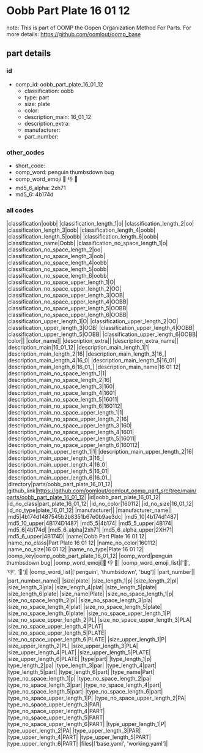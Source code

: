 # Oobb Part Plate 16 01 12  

note: This is part of OOMP the Oopen Organization Method For Parts. For more details: https://github.com/oomlout/oomp_base

##  part details





### id
* oomp_id: oobb_part_plate_16_01_12
  * classification: oobb
  * type: part
  * size: plate
  * color: 
  * description_main: 16_01_12
  * description_extra: 
  * manufacturer: 
  * part_number: 

### other_codes
* short_code: 
* oomp_word: penguin thumbsdown bug
* oomp_word_emoji :penguin: :thumbsdown: :bug:
* md5_6_alpha: 2xh71
* md5_6: 4b174d

### all codes 
|classification|oobb|
|classification_length_1|o|
|classification_length_2|oo|
|classification_length_3|oob|
|classification_length_4|oobb|
|classification_length_5|oobb|
|classification_length_6|oobb|
|classification_name|Oobb|
|classification_no_space_length_1|o|
|classification_no_space_length_2|oo|
|classification_no_space_length_3|oob|
|classification_no_space_length_4|oobb|
|classification_no_space_length_5|oobb|
|classification_no_space_length_6|oobb|
|classification_no_space_upper_length_1|O|
|classification_no_space_upper_length_2|OO|
|classification_no_space_upper_length_3|OOB|
|classification_no_space_upper_length_4|OOBB|
|classification_no_space_upper_length_5|OOBB|
|classification_no_space_upper_length_6|OOBB|
|classification_upper_length_1|O|
|classification_upper_length_2|OO|
|classification_upper_length_3|OOB|
|classification_upper_length_4|OOBB|
|classification_upper_length_5|OOBB|
|classification_upper_length_6|OOBB|
|color||
|color_name||
|description_extra||
|description_extra_name||
|description_main|16_01_12|
|description_main_length_1|1|
|description_main_length_2|16|
|description_main_length_3|16_|
|description_main_length_4|16_0|
|description_main_length_5|16_01|
|description_main_length_6|16_01_|
|description_main_name|16 01 12|
|description_main_no_space_length_1|1|
|description_main_no_space_length_2|16|
|description_main_no_space_length_3|160|
|description_main_no_space_length_4|1601|
|description_main_no_space_length_5|16011|
|description_main_no_space_length_6|160112|
|description_main_no_space_upper_length_1|1|
|description_main_no_space_upper_length_2|16|
|description_main_no_space_upper_length_3|160|
|description_main_no_space_upper_length_4|1601|
|description_main_no_space_upper_length_5|16011|
|description_main_no_space_upper_length_6|160112|
|description_main_upper_length_1|1|
|description_main_upper_length_2|16|
|description_main_upper_length_3|16_|
|description_main_upper_length_4|16_0|
|description_main_upper_length_5|16_01|
|description_main_upper_length_6|16_01_|
|directory|parts/oobb_part_plate_16_01_12|
|github_link|https://github.com/oomlout/oomlout_oomp_part_src/tree/main/parts/oobb_part_plate_16_01_12|
|id|oobb_part_plate_16_01_12|
|id_no_class|part_plate_16_01_12|
|id_no_color|160112|
|id_no_size|16_01_12|
|id_no_type|plate_16_01_12|
|manufacturer||
|manufacturer_name||
|md5|4b174d1487545b2b8351b67e0b9ae3dc|
|md5_10|4b174d1487|
|md5_10_upper|4B174D1487|
|md5_5|4b174|
|md5_5_upper|4B174|
|md5_6|4b174d|
|md5_6_alpha|2xh71|
|md5_6_alpha_upper|2XH71|
|md5_6_upper|4B174D|
|name|Oobb Part Plate 16 01 12|
|name_no_class|Part Plate 16 01 12|
|name_no_color|160112|
|name_no_size|16 01 12|
|name_no_type|Plate 16 01 12|
|oomp_key|oomp_oobb_part_plate_16_01_12|
|oomp_word|penguin thumbsdown bug|
|oomp_word_emoji|:penguin: :thumbsdown: :bug:|
|oomp_word_emoji_list|[':penguin:', ':thumbsdown:', ':bug:']|
|oomp_word_list|['penguin', 'thumbsdown', 'bug']|
|part_number||
|part_number_name||
|size|plate|
|size_length_1|p|
|size_length_2|pl|
|size_length_3|pla|
|size_length_4|plat|
|size_length_5|plate|
|size_length_6|plate|
|size_name|Plate|
|size_no_space_length_1|p|
|size_no_space_length_2|pl|
|size_no_space_length_3|pla|
|size_no_space_length_4|plat|
|size_no_space_length_5|plate|
|size_no_space_length_6|plate|
|size_no_space_upper_length_1|P|
|size_no_space_upper_length_2|PL|
|size_no_space_upper_length_3|PLA|
|size_no_space_upper_length_4|PLAT|
|size_no_space_upper_length_5|PLATE|
|size_no_space_upper_length_6|PLATE|
|size_upper_length_1|P|
|size_upper_length_2|PL|
|size_upper_length_3|PLA|
|size_upper_length_4|PLAT|
|size_upper_length_5|PLATE|
|size_upper_length_6|PLATE|
|type|part|
|type_length_1|p|
|type_length_2|pa|
|type_length_3|par|
|type_length_4|part|
|type_length_5|part|
|type_length_6|part|
|type_name|Part|
|type_no_space_length_1|p|
|type_no_space_length_2|pa|
|type_no_space_length_3|par|
|type_no_space_length_4|part|
|type_no_space_length_5|part|
|type_no_space_length_6|part|
|type_no_space_upper_length_1|P|
|type_no_space_upper_length_2|PA|
|type_no_space_upper_length_3|PAR|
|type_no_space_upper_length_4|PART|
|type_no_space_upper_length_5|PART|
|type_no_space_upper_length_6|PART|
|type_upper_length_1|P|
|type_upper_length_2|PA|
|type_upper_length_3|PAR|
|type_upper_length_4|PART|
|type_upper_length_5|PART|
|type_upper_length_6|PART|
|files|['base.yaml', 'working.yaml']|
